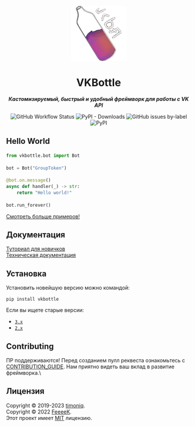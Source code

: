 <p align="center">
  <a href="https://github.com/vkbottle/vkbottle">
    <img width="150px" height="150px" alt="VKBottle" src="https://raw.githubusercontent.com/vkbottle/vkbottle/master/docs/logo.svg">
  </a>
</p>
<h1 align="center">
  VKBottle
</h1>
<p align="center">
    <em><b>Кастомизируемый, быстрый и удобный фреймворк для работы с VK API</b></em>
</p>
<p align="center">
  <img alt="GitHub Workflow Status" src="https://img.shields.io/github/actions/workflow/status/vkbottle/vkbottle/push-build.yml">
  <img alt="PyPI - Downloads" src="https://img.shields.io/pypi/dw/vkbottle">
  <img alt="GitHub issues by-label" src="https://img.shields.io/github/issues/vkbottle/vkbottle/bug">
  <img alt="PyPI" src="https://img.shields.io/pypi/v/vkbottle?color=green&label=PyPI">
</p>

## Hello World

```python
from vkbottle.bot import Bot

bot = Bot("GroupToken")

@bot.on.message()
async def handler(_) -> str:
    return "Hello world!"

bot.run_forever()
```

[Смотреть больше примеров!](https://github.com/vkbottle/vkbottle/tree/master/examples)

## Документация

[Туториал для новичков](https://vkbottle.rtfd.io/ru/latest/tutorial/)\
[Техническая документация](https://vkbottle.rtfd.io/ru/latest)

## Установка

Установить новейшую версию можно командой:

```shell
pip install vkbottle
```

Если вы ищете старые версии:

- [`3.x`](https://github.com/vkbottle/vkbottle/tree/v3.0)
- [`2.x`](https://github.com/vkbottle/vkbottle/tree/v2.0)

## Contributing

ПР поддерживаются! Перед созданием пулл реквеста ознакомьтесь с [CONTRIBUTION_GUIDE](CONTRIBUTION_GUIDE.md). Нам приятно видеть ваш вклад в развитие фреймворка.\


## Лицензия

Copyright © 2019-2023 [timoniq](https://github.com/timoniq).\
Copyright © 2022 [FeeeeK](https://github.com/FeeeeK).\
Этот проект имеет [MIT](https://github.com/vkbottle/vkbottle/blob/master/LICENSE) лицензию.
